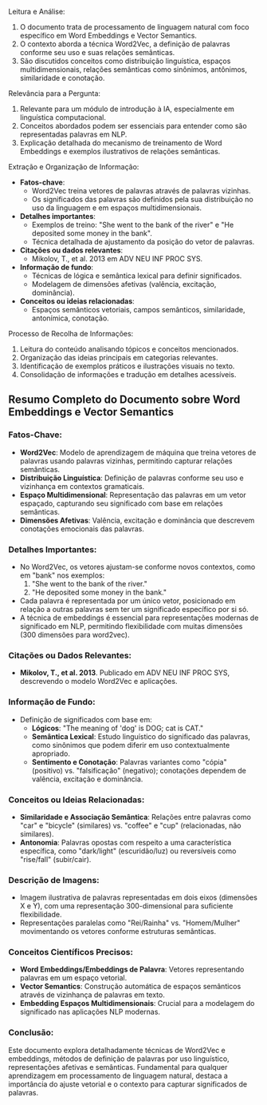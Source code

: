 Leitura e Análise:
1. O documento trata de processamento de linguagem natural com foco específico em Word Embeddings e Vector Semantics.
2. O contexto aborda a técnica Word2Vec, a definição de palavras conforme seu uso e suas relações semânticas.
3. São discutidos conceitos como distribuição linguística, espaços multidimensionais, relações semânticas como sinônimos, antônimos, similaridade e conotação.

Relevância para a Pergunta:
1. Relevante para um módulo de introdução à IA, especialmente em linguística computacional.
2. Conceitos abordados podem ser essenciais para entender como são representadas palavras em NLP.
3. Explicação detalhada do mecanismo de treinamento de Word Embeddings e exemplos ilustrativos de relações semânticas.

Extração e Organização de Informação:
- **Fatos-chave**:
  - Word2Vec treina vetores de palavras através de palavras vizinhas.
  - Os significados das palavras são definidos pela sua distribuição no uso da linguagem e em espaços multidimensionais.
- **Detalhes importantes**:
  - Exemplos de treino: "She went to the bank of the river" e "He deposited some money in the bank".
  - Técnica detalhada de ajustamento da posição do vetor de palavras.
- **Citações ou dados relevantes**:
  - Mikolov, T., et al. 2013 em ADV NEU INF PROC SYS.
- **Informação de fundo**:
  - Técnicas de lógica e semântica lexical para definir significados.
  - Modelagem de dimensões afetivas (valência, excitação, dominância).
- **Conceitos ou ideias relacionadas**:
  - Espaços semânticos vetoriais, campos semânticos, similaridade, antonímica, conotação.

Processo de Recolha de Informações:
1. Leitura do conteúdo analisando tópicos e conceitos mencionados.
2. Organização das ideias principais em categorias relevantes.
3. Identificação de exemplos práticos e ilustrações visuais no texto.
4. Consolidação de informações e tradução em detalhes acessíveis.


## Resumo Completo do Documento sobre Word Embeddings e Vector Semantics

### Fatos-Chave:
- **Word2Vec**: Modelo de aprendizagem de máquina que treina vetores de palavras usando palavras vizinhas, permitindo capturar relações semânticas.
- **Distribuição Linguística**: Definição de palavras conforme seu uso e vizinhança em contextos gramaticais.
- **Espaço Multidimensional**: Representação das palavras em um vetor espaçado, capturando seu significado com base em relações semânticas.
- **Dimensões Afetivas**: Valência, excitação e dominância que descrevem conotações emocionais das palavras.

### Detalhes Importantes:
- No Word2Vec, os vetores ajustam-se conforme novos contextos, como em "bank" nos exemplos:
  1. "She went to the bank of the river."
  2. "He deposited some money in the bank."
- Cada palavra é representada por um único vetor, posicionado em relação a outras palavras sem ter um significado específico por si só.
- A técnica de embeddings é essencial para representações modernas de significado em NLP, permitindo flexibilidade com muitas dimensões (300 dimensões para word2vec).

### Citações ou Dados Relevantes:
- **Mikolov, T., et al. 2013**. Publicado em ADV NEU INF PROC SYS, descrevendo o modelo Word2Vec e aplicações.

### Informação de Fundo:
- Definição de significados com base em:
  - **Lógicos**: "The meaning of 'dog' is DOG; cat is CAT."
  - **Semântica Lexical**: Estudo linguístico do significado das palavras, como sinônimos que podem diferir em uso contextualmente apropriado.
  - **Sentimento e Conotação**: Palavras variantes como "cópia" (positivo) vs. "falsificação" (negativo); conotações dependem de valência, excitação e dominância.

### Conceitos ou Ideias Relacionadas:
- **Similaridade e Associação Semântica**: Relações entre palavras como "car" e "bicycle" (similares) vs. "coffee" e "cup" (relacionadas, não similares).
- **Antonomia**: Palavras opostas com respeito a uma característica específica, como "dark/light" (escuridão/luz) ou reversíveis como "rise/fall" (subir/cair).

### Descrição de Imagens:
- Imagem ilustrativa de palavras representadas em dois eixos (dimensões X e Y), com uma representação 300-dimensional para suficiente flexibilidade.
- Representações paralelas como "Rei/Rainha" vs. "Homem/Mulher" movimentando os vetores conforme estruturas semânticas.

### Conceitos Científicos Precisos:
- **Word Embeddings/Embeddings de Palavra**: Vetores representando palavras em um espaço vetorial.
- **Vector Semantics**: Construção automática de espaços semânticos através de vizinhança de palavras em texto.
- **Embedding Espaços Multidimensionais**: Crucial para a modelagem do significado nas aplicações NLP modernas.

### Conclusão:
Este documento explora detalhadamente técnicas de Word2Vec e embeddings, métodos de definição de palavras por uso linguístico, representações afetivas e semânticas. Fundamental para qualquer aprendizagem em processamento de linguagem natural, destaca a importância do ajuste vetorial e o contexto para capturar significados de palavras.
